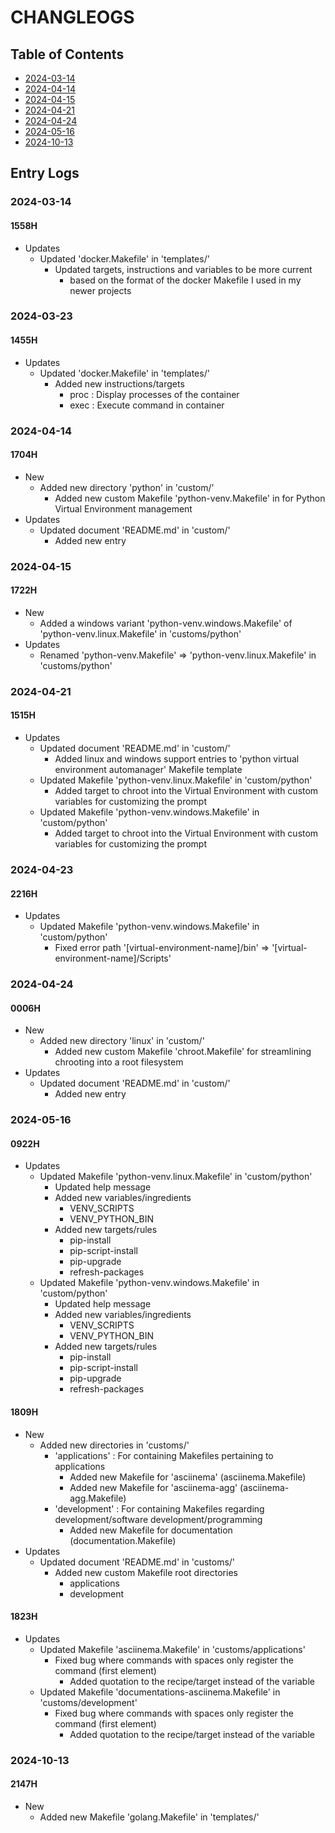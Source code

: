 # CHANGLEOGS

## Table of Contents
+ [2024-03-14](#2024-03-14)
+ [2024-04-14](#2024-04-14)
+ [2024-04-15](#2024-04-15)
+ [2024-04-21](#2024-04-21)
+ [2024-04-24](#2024-04-24)
+ [2024-05-16](#2024-05-16)
+ [2024-10-13](#2024-10-13)

## Entry Logs
### 2024-03-14
#### 1558H
- Updates
    - Updated 'docker.Makefile' in 'templates/'
        - Updated targets, instructions and variables to be more current 
            + based on the format of the docker Makefile I used in my newer projects

### 2024-03-23
#### 1455H
- Updates
    - Updated 'docker.Makefile' in 'templates/'
        - Added new instructions/targets
            + proc : Display processes of the container
            + exec : Execute command in container

### 2024-04-14
#### 1704H
- New
    - Added new directory 'python' in 'custom/'
        + Added new custom Makefile 'python-venv.Makefile' in for Python Virtual Environment management
- Updates
    - Updated document 'README.md' in 'custom/'
        + Added new entry

### 2024-04-15
#### 1722H
- New
    + Added a windows variant 'python-venv.windows.Makefile' of 'python-venv.linux.Makefile' in 'customs/python'
- Updates
    + Renamed 'python-venv.Makefile' => 'python-venv.linux.Makefile' in 'customs/python'

### 2024-04-21
#### 1515H
- Updates
    - Updated document 'README.md' in 'custom/'
        + Added linux and windows support entries to 'python virtual environment automanager' Makefile template
    - Updated Makefile 'python-venv.linux.Makefile' in 'custom/python'
        + Added target to chroot into the Virtual Environment with custom variables for customizing the prompt
    - Updated Makefile 'python-venv.windows.Makefile' in 'custom/python'
        + Added target to chroot into the Virtual Environment with custom variables for customizing the prompt

### 2024-04-23
#### 2216H
- Updates
    - Updated Makefile 'python-venv.windows.Makefile' in 'custom/python'
        + Fixed error path '[virtual-environment-name]/bin' => '[virtual-environment-name]/Scripts'

### 2024-04-24
#### 0006H
- New
    - Added new directory 'linux' in 'custom/'
        + Added new custom Makefile 'chroot.Makefile' for streamlining chrooting into a root filesystem
- Updates
    - Updated document 'README.md' in 'custom/'
        + Added new entry

### 2024-05-16
#### 0922H
- Updates
    - Updated Makefile 'python-venv.linux.Makefile' in 'custom/python'
        + Updated help message
        - Added new variables/ingredients
            + VENV_SCRIPTS
            + VENV_PYTHON_BIN
        - Added new targets/rules
            + pip-install
            + pip-script-install
            + pip-upgrade
            + refresh-packages
    - Updated Makefile 'python-venv.windows.Makefile' in 'custom/python'
        + Updated help message
        - Added new variables/ingredients
            + VENV_SCRIPTS
            + VENV_PYTHON_BIN
        - Added new targets/rules
            + pip-install
            + pip-script-install
            + pip-upgrade
            + refresh-packages

#### 1809H
- New
    - Added new directories in 'customs/'
        - 'applications' : For containing Makefiles pertaining to applications
            + Added new Makefile for 'asciinema' (asciinema.Makefile)
            + Added new Makefile for 'asciinema-agg' (asciinema-agg.Makefile)
        - 'development' : For containing Makefiles regarding development/software development/programming
            + Added new Makefile for documentation (documentation.Makefile)
- Updates
    - Updated document 'README.md' in 'customs/'
        - Added new custom Makefile root directories
            + applications
            + development

#### 1823H
- Updates
    - Updated Makefile 'asciinema.Makefile' in 'customs/applications'
        - Fixed bug where commands with spaces only register the command (first element)
            + Added quotation to the recipe/target instead of the variable
    - Updated Makefile 'documentations-asciinema.Makefile' in 'customs/development'
        - Fixed bug where commands with spaces only register the command (first element)
            + Added quotation to the recipe/target instead of the variable

### 2024-10-13
#### 2147H
- New
    + Added new Makefile 'golang.Makefile' in 'templates/'

